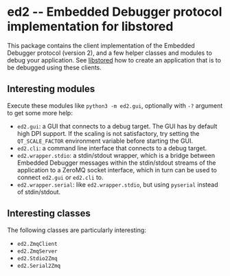 # ed2 -- Embedded Debugger protocol implementation for libstored

This package contains the client implementation of the Embedded Debugger
protocol (version 2), and a few helper classes and modules to debug your
application. See [libstored](https://github.com/DEMCON/libstored) how to create
an application that is to be debugged using these clients.

## Interesting modules

Execute these modules like `python3 -m ed2.gui`, optionally with `-?` argument
to get some more help:

- `ed2.gui`: a GUI that connects to a debug target.
  The GUI has by default high DPI support. If the scaling is not satisfactory,
  try setting the `QT_SCALE_FACTOR` environment variable before starting the GUI.
- `ed2.cli`: a command line interface that connects to a debug target.
- `ed2.wrapper.stdio`: a stdin/stdout wrapper, which is a bridge between
  Embedded Debugger messages within the stdin/stdout streams of the application
  to a ZeroMQ socket interface, which in turn can be used to connect `ed2.gui`
  or `ed2.cli` to.
- `ed2.wrapper.serial`: like `ed2.wrapper.stdio`, but using `pyserial` instead
  of stdin/stdout.

## Interesting classes

The following classes are particularly interesting:

- `ed2.ZmqClient`
- `ed2.ZmqServer`
- `ed2.Stdio2Zmq`
- `ed2.Serial2Zmq`

